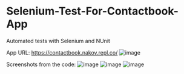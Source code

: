 # Selenium-Test-For-Contactbook-App
Automated tests with Selenium and NUnit


App URL: https://contactbook.nakov.repl.co/
![image](https://user-images.githubusercontent.com/68859484/108767616-4b43a780-755f-11eb-901b-30f57a50dedc.png)

Screenshots from the code:
![image](https://user-images.githubusercontent.com/68859484/108767678-61516800-755f-11eb-807c-448d67dd2943.png)
![image](https://user-images.githubusercontent.com/68859484/108767762-8219bd80-755f-11eb-959c-ee90c1a221e3.png)
![image](https://user-images.githubusercontent.com/68859484/108767833-9958ab00-755f-11eb-84a5-0ca6e8c2d0c8.png)




